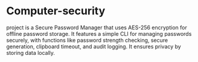# Computer-security
project is a Secure Password Manager that uses AES-256 encryption for offline password storage. It features a simple CLI for managing passwords securely, with functions like password strength checking, secure generation, clipboard timeout, and audit logging. It ensures privacy by storing data locally.

